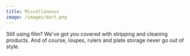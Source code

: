 ```yaml
---
title: Miscellaneous
image: /images/dart.png
---
```

Still using film? We've got you covered with stripping and cleaning products. And of course, loupes, rulers and plate storage never go out of style.
